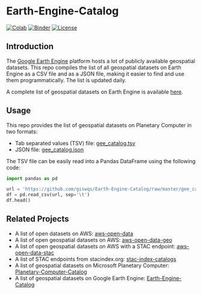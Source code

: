 # Earth-Engine-Catalog

[![Colab](https://colab.research.google.com/assets/colab-badge.svg)](https://colab.research.google.com/github/giswqs/Earth-Engine-Catalog/blob/master/gee_catalog.ipynb)
[![Binder](https://mybinder.org/badge_logo.svg)](https://mybinder.org/v2/gh/giswqs/Earth-Engine-Catalog/HEAD?labpath=gee_catalog.ipynb)
[![License](https://img.shields.io/badge/License-MIT-yellow.svg)](https://opensource.org/licenses/MIT)

## Introduction

The [Google Earth Engine](https://earthengine.google.com/) platform hosts a lot of publicly available geospatial datasets. This repo compiles the list of all geospatial datasets on Earth Engine as a CSV file and as a JSON file, making it easier to find and use them programmatically. The list is updated daily.

A complete list of geospatial datasets on Earth Engine is available [here](https://developers.google.com/earth-engine/datasets/).

## Usage

This repo provides the list of geospatial datasets on Planetary Computer in two formats:

- Tab separated values (TSV) file: [gee_catalog.tsv](https://github.com/giswqs/Earth-Engine-Catalog/blob/master/gee_catalog.tsv)
- JSON file: [gee_catalog.json](https://github.com/giswqs/Earth-Engine-Catalog/blob/master/gee_catalog.json)

The TSV file can be easily read into a Pandas DataFrame using the following code:

```python
import pandas as pd

url = 'https://github.com/giswqs/Earth-Engine-Catalog/raw/master/gee_catalog.tsv'
df = pd.read_csv(url, sep='\t')
df.head()
```

## Related Projects

- A list of open datasets on AWS: [aws-open-data](https://github.com/giswqs/aws-open-data)
- A list of open geospatial datasets on AWS: [aws-open-data-geo](https://github.com/giswqs/aws-open-data-geo)
- A list of open geospatial datasets on AWS with a STAC endpoint: [aws-open-data-stac](https://github.com/giswqs/aws-open-data-stac)
- A list of STAC endpoints from stacindex.org: [stac-index-catalogs](https://github.com/giswqs/stac-index-catalogs)
- A list of geospatial datasets on Microsoft Planetary Computer: [Planetary-Computer-Catalog](https://github.com/giswqs/Planetary-Computer-Catalog)
- A list of geospatial datasets on Google Earth Engine: [Earth-Engine-Catalog](https://github.com/giswqs/Earth-Engine-Catalog)
